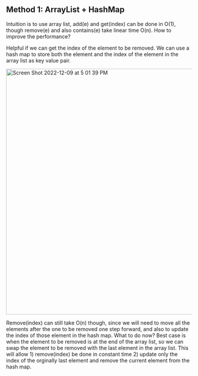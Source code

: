 ## Method 1: ArrayList + HashMap

Intuition is to use array list, add(e) and get(index) can be done in O(1), though remove(e) and also contains(e) take linear time O(n). How to improve the performance? 

Helpful if we can get the index of the element to be removed. We can use a hash map to store both the element and the index of the element in the 
array list as key value pair. 

<img width="666" alt="Screen Shot 2022-12-09 at 5 01 39 PM" src="https://user-images.githubusercontent.com/106039830/206811546-c3cf0f93-7ca1-4fa1-af6d-6ed79042e387.png">

Remove(index) can still take O(n) though, since we will need to move all the elements after the one to be removed one step forward, and also to update
the index of those element in the hash map. What to do now? Best case is when the element to be removed is at the end of the array list, so we can 
swap the element to be removed with the last element in the array list. This will allow 1) remove(index) be done in constant time 2) update only the index
of the orginally last element and remove the current element from the hash map.

